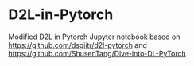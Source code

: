 # D2L-in-Pytorch
Modified D2L in Pytorch Jupyter notebook based on 
https://github.com/dsgiitr/d2l-pytorch and https://github.com/ShusenTang/Dive-into-DL-PyTorch
